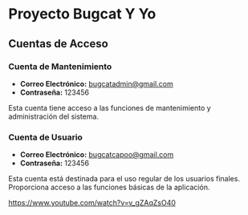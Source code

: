 # Proyecto Bugcat Y Yo


## Cuentas de Acceso

### Cuenta de Mantenimiento
- **Correo Electrónico:** bugcatadmin@gmail.com
- **Contraseña:** 123456

Esta cuenta tiene acceso a las funciones de mantenimiento y administración del sistema.

### Cuenta de Usuario
- **Correo Electrónico:** bugcatcapoo@gmail.com
- **Contraseña:** 123456

Esta cuenta está destinada para el uso regular de los usuarios finales. Proporciona acceso a las funciones básicas de la aplicación.

https://www.youtube.com/watch?v=v_gZAqZsO40
